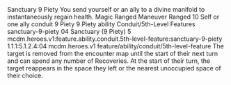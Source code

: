 <ability>
  <name>Sanctuary</name>
  <cost>9 Piety</cost>
  <flavor>You send yourself or an ally to a divine manifold to instantaneously regain health.</flavor>
  <keywords>
    <keyword>Magic</keyword>
    <keyword>Ranged</keyword>
  </keywords>
  <type>Maneuver</type>
  <distance>Ranged 10</distance>
  <target>Self or one ally</target>
  <metadata>
    <class>conduit</class>
    <cost>9 Piety</cost>
    <cost_amount>9</cost_amount>
    <cost_resource>Piety</cost_resource>
    <feature_type>ability</feature_type>
    <file_dpath>Conduit/5th-Level Features</file_dpath>
    <item_id>sanctuary-9-piety</item_id>
    <item_index>04</item_index>
    <item_name>Sanctuary (9 Piety)</item_name>
    <level>5</level>
    <scc>mcdm.heroes.v1:feature.ability.conduit.5th-level-feature:sanctuary-9-piety</scc>
    <scdc>1.1.1:5.1.2.4:04</scdc>
    <source>mcdm.heroes.v1</source>
    <type>feature/ability/conduit/5th-level-feature</type>
  </metadata>
  <effects>
    <effect type="mundane">The target is removed from the encounter map until the start of their next turn and can spend any number of Recoveries. At the start of their turn, the target reappears in the space they left or the nearest unoccupied space of their choice.</effect>
  </effects>
</ability>
